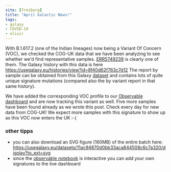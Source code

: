 ```yaml
---
site: [freiburg]
title: "April Galactic News!"
tags: 
- galaxy
- COVID-19
- elixir
---
```


With B.1.617.2 (one of the Indian lineages) now being a Variant Of Concern (VOC), we checked the COG-UK data that we have been analyzing to
see whether we'd find representative samples. [ERR5749239](https://www.ebi.ac.uk/ena/browser/view/ERR5749239) is clearly one of them.
The Galaxy history with this data is here https://usegalaxy.eu/histories/view?id=8f40d62f763c7d12
The report by sample can be obtained from this Galaxy [dataset](https://usegalaxy.eu/datasets/11ac94870d0bb33a7d64e518c57e6180/display?to_ext=tabular)
and contains lots of quite unique signature mutations (compared also the by variant report in that same history).
 
We have added the corresponding VOC profile to our [Observable dashboard](https://observablehq.com/@spond/sars-cov-2-cog-uk)
and are now tracking this variant as well. Five more samples have been found already as we wrote this post.
Check every day for new data from COG-UK! We expect more samples with this signature to show up as this VOC now enters the UK :-(


### other tipps

* you can also download an SVG figure (160MB) of the entire batch here: https://usegalaxy.eu/datasets/11ac94870d0bb33aca844508c6c7a320/display?to_ext=svg
* since the [observable notebook](https://observablehq.com/@spond/sars-cov-2-cog-uk) is interactive you can add your own signatures to the live dashboard
